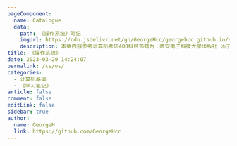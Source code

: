 ```yaml
---
pageComponent: 
  name: Catalogue
  data: 
    path: 《操作系统》笔记
    imgUrl: https://cdn.jsdelivr.net/gh/GeorgeHcc/georgehcc.github.io/static_files/img/icon%E6%93%8D%E4%BD%9C%E7%B3%BB%E7%BB%9F.png
    description: 本章内容参考计算机考研408科目书籍为：西安电子科技大学出版社 汤子瀛《计算机操作系统》,记录阅读期间知识总结
title: 《操作系统》
date: 2023-03-29 14:24:07
permalink: /cs/os/
categories: 
  - 计算机基础
  - 《学习笔记》
article: false
comment: false
editLink: false
sidebar: true
author: 
  name: GeorgeH
  link: https://github.com/GeorgeHcc
---
```

